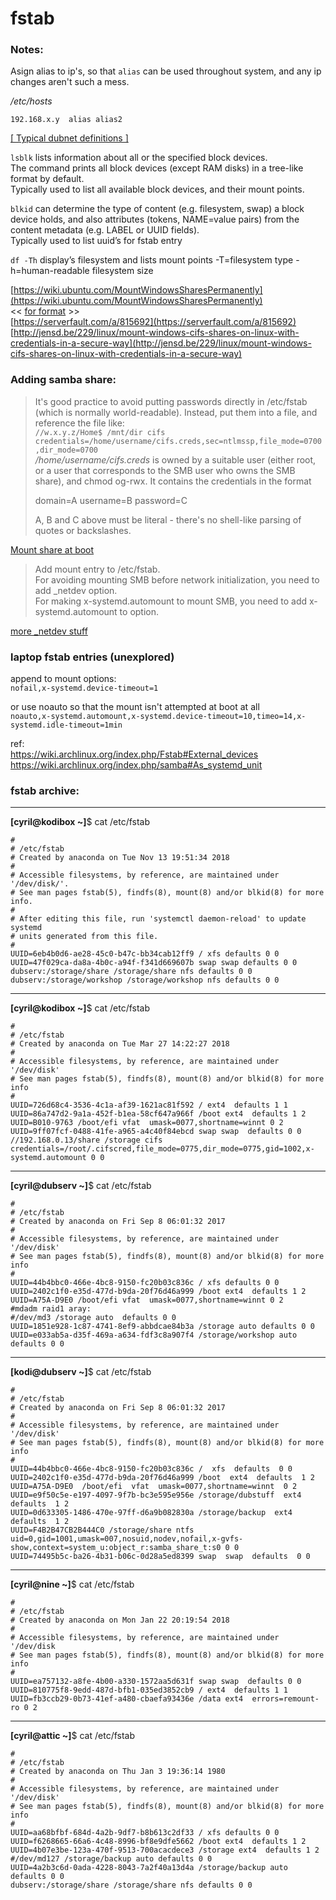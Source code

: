 # fstab

### Notes:
Asign alias to ip's, so that `alias` can be used throughout system, and any ip changes aren't such a mess.  

_/etc/hosts_
```
192.168.x.y  alias alias2
```
[[ Typical dubnet definitions ]](server-gen.md#-etc-hostname-)  

`lsblk` lists information about all or the specified block devices.  
The command prints all block devices (except RAM disks) in a tree-like format by default.  
Typically used to list all available block devices, and their mount points.  

`blkid` can determine the type of content (e.g. filesystem, swap) a block device holds, and also attributes (tokens, NAME=value pairs) from the content metadata (e.g. LABEL or UUID fields).  
Typically used to list uuid’s for fstab entry  

`df -Th` display’s filesystem and lists mount points -T=filesystem type -h=human-readable filesystem size  

[https://wiki.ubuntu.com/MountWindowsSharesPermanently](https://wiki.ubuntu.com/MountWindowsSharesPermanently)  
<< [for format](https://unix.stackexchange.com/a/276318) >>  
[https://serverfault.com/a/815692](https://serverfault.com/a/815692)  
[http://jensd.be/229/linux/mount-windows-cifs-shares-on-linux-with-credentials-in-a-secure-way](http://jensd.be/229/linux/mount-windows-cifs-shares-on-linux-with-credentials-in-a-secure-way)  
### Adding samba share:
>It's good practice to avoid putting passwords directly in /etc/fstab (which is normally world-readable). Instead, put them into a file, and reference the file like:  
`//w.x.y.z/Home$ /mnt/dir cifs credentials=/home/username/cifs.creds,sec=ntlmssp,file_mode=0700,dir_mode=0700`  
_/home/username/cifs.creds_ is owned by a suitable user (either root, or a user that corresponds to the SMB user who owns the SMB share), and chmod og-rwx. It contains the credentials in the format
>
>domain=A username=B password=C
>
>A, B and C above must be literal - there's no shell-like parsing of quotes or backslashes.

[Mount share at boot](https://www.hiroom2.com/2017/08/02/fedora-26-cifs-utils-en/#sec-4)

>Add mount entry to /etc/fstab.  
>For avoiding mounting SMB before network initialization, you need to add _netdev option.  
>For making x-systemd.automount to mount SMB, you need to add x-systemd.automount to option.  

[more _netdev stuff](https://ervikrant06.wordpress.com/2014/09/30/what-happens-after-adding-_netdev-option-in-fstab/)  

### laptop fstab entries (unexplored)  
append to mount options:  
`nofail,x-systemd.device-timeout=1`

or use noauto so that the mount isn't attempted at boot at all  
`noauto,x-systemd.automount,x-systemd.device-timeout=10,timeo=14,x-systemd.idle-timeout=1min`  

ref:  
https://wiki.archlinux.org/index.php/Fstab#External_devices  
https://wiki.archlinux.org/index.php/samba#As_systemd_unit  

### fstab archive:
--------------
**[cyril@kodibox ~]**$ cat /etc/fstab  
```
#
# /etc/fstab
# Created by anaconda on Tue Nov 13 19:51:34 2018
#
# Accessible filesystems, by reference, are maintained under '/dev/disk/'.
# See man pages fstab(5), findfs(8), mount(8) and/or blkid(8) for more info.
#
# After editing this file, run 'systemctl daemon-reload' to update systemd
# units generated from this file.
#
UUID=6eb4b0d6-ae28-45c0-b47c-bb34cab12ff9 / xfs defaults 0 0
UUID=47f029ca-da8a-4b0c-a94f-f341d669607b swap swap defaults 0 0
dubserv:/storage/share /storage/share nfs defaults 0 0
dubserv:/storage/workshop /storage/workshop nfs defaults 0 0
```  
-------
**[cyril@kodibox ~]**$ cat /etc/fstab  
``` 
#
# /etc/fstab
# Created by anaconda on Tue Mar 27 14:22:27 2018
#
# Accessible filesystems, by reference, are maintained under '/dev/disk'
# See man pages fstab(5), findfs(8), mount(8) and/or blkid(8) for more info
#
UUID=726d68c4-3536-4c1a-af39-1621ac81f592 / ext4  defaults 1 1
UUID=86a747d2-9a1a-452f-b1ea-58cf647a966f /boot ext4  defaults 1 2
UUID=B010-9763 /boot/efi vfat  umask=0077,shortname=winnt 0 2
UUID=9ff07fcf-0488-41fe-a965-a4c40f84ebcd swap swap  defaults 0 0
//192.168.0.13/share /storage cifs credentials=/root/.cifscred,file_mode=0775,dir_mode=0775,gid=1002,x-systemd.automount 0 0
```
----
**[cyril@dubserv ~]**$ cat /etc/fstab
``` 
#
# /etc/fstab
# Created by anaconda on Fri Sep 8 06:01:32 2017
#
# Accessible filesystems, by reference, are maintained under '/dev/disk'
# See man pages fstab(5), findfs(8), mount(8) and/or blkid(8) for more info
#
UUID=44b4bbc0-466e-4bc8-9150-fc20b03c836c / xfs defaults 0 0
UUID=2402c1f0-e35d-477d-b9da-20f76d46a999 /boot ext4  defaults 1 2
UUID=A75A-D9E0 /boot/efi vfat  umask=0077,shortname=winnt 0 2
#mdadm raid1 aray:
#/dev/md3 /storage auto  defaults 0 0
UUID=1851e928-1c87-4741-8ef9-abbdcae84b3a /storage auto defaults 0 0
UUID=e033ab5a-d35f-469a-a634-fdf3c8a907f4 /storage/workshop auto defaults 0 0
```
-----------
**[kodi@dubserv ~]**$ cat /etc/fstab
```
#
# /etc/fstab
# Created by anaconda on Fri Sep 8 06:01:32 2017
#
# Accessible filesystems, by reference, are maintained under '/dev/disk'
# See man pages fstab(5), findfs(8), mount(8) and/or blkid(8) for more info
#
UUID=44b4bbc0-466e-4bc8-9150-fc20b03c836c /  xfs  defaults  0 0
UUID=2402c1f0-e35d-477d-b9da-20f76d46a999 /boot  ext4  defaults  1 2
UUID=A75A-D9E0  /boot/efi  vfat  umask=0077,shortname=winnt  0 2
UUID=e9f50c5e-e197-4097-9f7b-bc3e595e956e /storage/dubstuff  ext4  defaults  1 2
UUID=0d633305-1486-470e-97ff-d6a9b082830a /storage/backup  ext4  defaults  1 2
UUID=F4B2B47CB2B444C0 /storage/share ntfs uid=0,gid=1001,umask=007,nosuid,nodev,nofail,x-gvfs-show,context=system_u:object_r:samba_share_t:s0 0 0
UUID=74495b5c-ba26-4b31-b06c-0d28a5ed8399 swap  swap  defaults  0 0
```
--------
**[cyril@nine ~]**$ cat /etc/fstab
```
#
# /etc/fstab
# Created by anaconda on Mon Jan 22 20:19:54 2018
#
# Accessible filesystems, by reference, are maintained under '/dev/disk
# See man pages fstab(5), findfs(8), mount(8) and/or blkid(8) for more info
#
UUID=ea757132-a8fe-4b00-a330-1572aa5d631f swap swap  defaults 0 0
UUID=810775f8-9edd-487d-bfb1-035ed3852cb9 / ext4  defaults 1 1
UUID=fb3ccb29-0b73-41ef-a480-cbaefa93436e /data ext4  errors=remount-ro 0 2
```
------------
**[cyril@attic ~]**$ cat /etc/fstab
```
#
# /etc/fstab
# Created by anaconda on Thu Jan 3 19:36:14 1980
#
# Accessible filesystems, by reference, are maintained under '/dev/disk'
# See man pages fstab(5), findfs(8), mount(8) and/or blkid(8) for more info
#
UUID=aa68bfbf-684d-4a2b-9df7-b8b613c2df33 / xfs defaults 0 0
UUID=f6268665-66a6-4c48-8996-bf8e9dfe5662 /boot ext4  defaults 1 2
UUID=4b07e3be-123a-470f-9513-700acacdece3 /storage ext4  defaults 1 2
#/dev/md127 /storage/backup auto defaults 0 0
UUID=4a2b3c6d-0ada-4228-8043-7a2f40a13d4a /storage/backup auto  defaults 0 0
dubserv:/storage/share /storage/share nfs defaults 0 0
```
